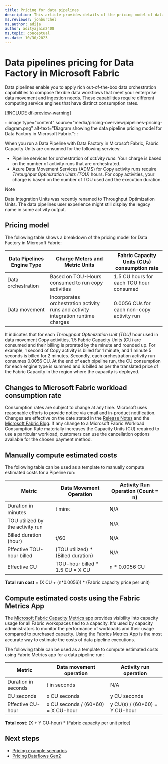 ```yaml
---
title: Pricing for data pipelines
description: This article provides details of the pricing model of data pipelines for Data Factory in Microsoft Fabric.
ms.reviewer: jonburchel
ms.author: adija
author: adityajain2408
ms.topic: conceptual
ms.date: 10/30/2023
---
```


# Data pipelines pricing for Data Factory in Microsoft Fabric

Data pipelines enable you to apply rich out-of-the-box data orchestration capabilities to compose flexible data workflows that meet your enterprise data movement and ingestion needs. These capabilities require different computing service engines that have distinct consumption rates.

[!INCLUDE [df-preview-warning](includes/data-factory-preview-warning.md)]

:::image type="content" source="media/pricing-overview/pipelines-pricing-diagram.png" alt-text="Diagram showing the data pipeline pricing model for Data Factory in Microsoft Fabric.":::

When you run a Data Pipeline with Data Factory in Microsoft Fabric, Fabric Capacity Units are consumed for the following services:

- Pipeline services for orchestration of _activity runs_: Your charge is based on the number of activity runs that are orchestrated.
- Azure Data Movement Services (ADMS) for Copy activity runs require _Throughput Optimization Units (TOU)_ hours. For copy activities, your charge is based on the number of TOU used and the execution duration.

> [!NOTE]
> Data Integration Units was recently renamed to Throughput Optimization Units. The data pipelines user experience might still display the legacy name in some activity output.

## Pricing model

The following table shows a breakdown of the pricing model for Data Factory in Microsoft Fabric:

|Data Pipelines Engine Type  |Charge Meters and Metric Units  |Fabric Capacity Units (CUs) consumption rate  |
|---------|---------|---------|
|Data orchestration    | Based on TOU-Hours consumed to run copy activities        | 1.5 CU hours for each TOU hour consumed   |
|Data movement     |  Incorporates orchestration activity runs and activity integration runtime charges       | 0.0056 CUs for each non-copy activity run |

It indicates that for each _Throughput Optimization Unit (TOU)_ hour used in data movement Copy activities, 1.5 Fabric Capacity Units (CU) are consumed and their billing is prorated by the minute and rounded up. For example, 1 second of Copy activity is billed for 1 minute, and 1 minute 5 seconds is billed for 2 minutes. Secondly, each orchestration activity run consumes 0.0056 CU. At the end of each pipeline run, the CU consumption for each engine type is summed and is billed as per the translated price of the Fabric Capacity in the region where the capacity is deployed.

## Changes to Microsoft Fabric workload consumption rate

Consumption rates are subject to change at any time. Microsoft uses reasonable efforts to provide notice via email and in-product notification. Changes are effective on the date stated in the [Release Notes](/fabric/release-plan/data-factory) and the [Microsoft Fabric Blog](https://blog.fabric.microsoft.com/en-US/blog/). If any change to a Microsoft Fabric Workload Consumption Rate materially increases the Capacity Units (CU) required to use a particular workload, customers can use the cancellation options available for the chosen payment method.  

## Manually compute estimated costs

The following table can be used as a template to manually compute estimated costs for a Pipeline run:

|Metric  |Data Movement Operation  |Activity Run Operation (Count = n)  |
|---------|---------|---------|
|Duration in minutes     | t mins        | N/A        |
|TOU utilized by the activity run     |         | N/A         |
|Billed duration (hour)     | t/60        | N/A         |
|Effective TOU-hour billed     | (TOU utilized) * (Billed duration)        | N/A        |
|Effective CU     | TOU-hour billed * 1.5 CU = X CU        | n * 0.0056 CU        |

**Total run cost** = (X CU + (n*0.0056)) * (Fabric capacity price per unit)

## Compute estimated costs using the Fabric Metrics App

The [Microsoft Fabric Capacity Metrics app](../enterprise/metrics-app.md) provides visibility into capacity usage for all Fabric workspaces tied to a capacity. It's used by capacity administrators to monitor the performance of workloads and their usage compared to purchased capacity. Using the Fabrics Metrics App is the most accurate way to estimate the costs of data pipeline executions.

The following table can be used as a template to compute estimated costs using Fabric Metrics app for a data pipeline run:

|Metric  | Data movement operation  |Activity run operation  |
|---------|---------|---------|
|Duration in seconds     |  t in seconds       | N/A         |
|CU seconds     | x CU seconds    |  y CU seconds       |
|Effective CU-hour     | x CU seconds / (60*60) = X CU-hour    | y CU(s) / (60*60) = Y CU-hour        |

**Total cost**: (X + Y CU-hour) * (Fabric capacity per unit price)

## Next steps

- [Pricing example scenarios](pricing-overview.md#pricing-examples)
- [Pricing Dataflows Gen2](pricing-dataflows-gen2.md)